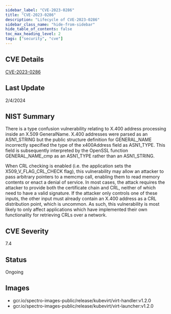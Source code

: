 ```yaml
---
sidebar_label: "CVE-2023-0286"
title: "CVE-2023-0286"
description: "Lifecycle of CVE-2023-0286"
sidebar_class_name: "hide-from-sidebar"
hide_table_of_contents: false
toc_max_heading_level: 2
tags: ["security", "cve"]
---
```


## CVE Details

[CVE-2023-0286](https://nvd.nist.gov/vuln/detail/CVE-2023-0286)

## Last Update

2/4/2024

## NIST Summary

There is a type confusion vulnerability relating to X.400 address processing inside an X.509 GeneralName. X.400
addresses were parsed as an ASN1_STRING but the public structure definition for GENERAL_NAME incorrectly specified the
type of the x400Address field as ASN1_TYPE. This field is subsequently interpreted by the OpenSSL function
GENERAL_NAME_cmp as an ASN1_TYPE rather than an ASN1_STRING.

When CRL checking is enabled (i.e. the application sets the X509_V_FLAG_CRL_CHECK flag), this vulnerability may allow an
attacker to pass arbitrary pointers to a memcmp call, enabling them to read memory contents or enact a denial of
service. In most cases, the attack requires the attacker to provide both the certificate chain and CRL, neither of which
need to have a valid signature. If the attacker only controls one of these inputs, the other input must already contain
an X.400 address as a CRL distribution point, which is uncommon. As such, this vulnerability is most likely to only
affect applications which have implemented their own functionality for retrieving CRLs over a network.

## CVE Severity

7.4

## Status

Ongoing

## Images

- gcr.io/spectro-images-public/release/kubevirt/virt-handler:v1.2.0
- gcr.io/spectro-images-public/release/kubevirt/virt-launcher:v1.2.0
